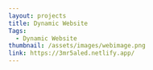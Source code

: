 ```yaml
---
layout: projects
title: Dynamic Website
Tags:
  - Dynamic Website
thumbnail: /assets/images/webimage.png
link: https://3mr5aled.netlify.app/
---
```

